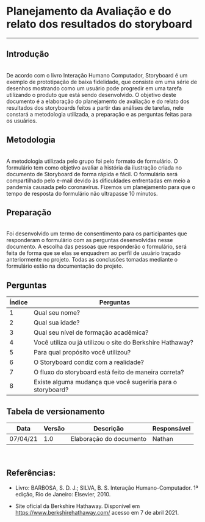 # Planejamento da Avaliação e do relato dos resultados do storyboard
-------------------------------------------------

## Introdução
<br>
De acordo com o livro Interação Humano Computador, Storyboard é um exemplo de prototipação de baixa fidelidade, que consiste em uma série de desenhos mostrando como um usuário pode progredir em uma tarefa utilizando o produto que está sendo desenvolvido.
O objetivo deste documento é a elaboração do planejamento de avaliação e do relato dos resultados dos storyboards feitos a partir das análises de tarefas, nele constará a metodologia utilizada, a preparação e as perguntas feitas para os usuários.

## Metodologia
<br>
A metodologia utilizada pelo grupo foi pelo formato de formulário. O formulário tem como objetivo avaliar a história da ilustração criada no documento de Storyboard de forma rápida e fácil.
O formulário será compartilhado pelo e-mail devido às dificuldades enfrentadas em meio a pandemia causada pelo coronavírus. Fizemos um planejamento para que o tempo de resposta do formulário não ultrapasse 10 minutos.

## Preparação
<br>
Foi desenvolvido um termo de consentimento para os participantes que responderam o formulário com as perguntas desenvolvidas nesse documento. 
A escolha das pessoas que responderão o formulário, será feita de forma que se
elas se enquadrem ao perfil de usuário traçado anteriormente no projeto.
Todas as conclusões tomadas mediante o formulário estão na documentação do projeto.

## Perguntas

Índice  | Perguntas
------- | ---------- 
1       | Qual seu nome?
2       | Qual sua idade?
3       | Qual seu nível de formação acadêmica?
4       | Você utiliza ou já utilizou o site do Berkshire Hathaway?
5       | Para qual propósito você utilizou? 
6       | O Storyboard condiz com a realidade?
7       | O fluxo do storyboard está feito de maneira correta?
8       | Existe alguma mudança que você sugeriria para o storyboard?

## Tabela de versionamento

Data     | Versão     | Descrição                | Responsável
-------- | --------   |-------------             | --------
07/04/21 | 1.0        |Elaboração do documento   | Nathan
<br>

## Referências: 

* Livro: BARBOSA, S. D. J.; SILVA, B. S. Interação Humano-Computador. 1ª edição, Rio de Janeiro: Elsevier, 2010.

* Site oficial da Berkshire Hathaway. Disponível em <https://www.berkshirehathaway.com/> acesso em 7 de abril 2021.